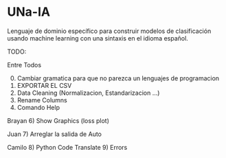 # UNa-IA
Lenguaje de dominio específico para construir modelos de clasificación usando machine learning con una sintaxis en el idioma español.

TODO:

Entre Todos

0) Cambiar gramatica para que no parezca un lenguajes de programacion
1) EXPORTAR EL CSV
2) Data Cleaning (Normalizacion, Estandarizacion ...)
3) Rename Columns
4) Comando Help

Brayan
6) Show Graphics (loss plot) 

Juan
7) Arreglar la salida de Auto

Camilo
8) Python Code Translate
9) Errors

